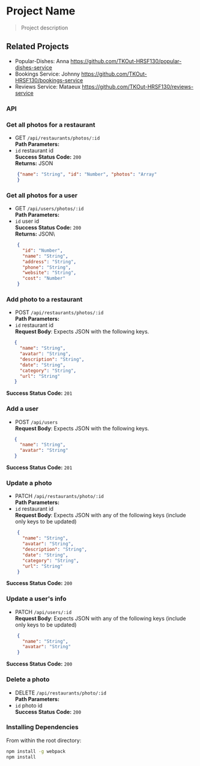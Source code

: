 # Project Name

> Project description

## Related Projects

  - Popular-Dishes: Anna https://github.com/TKOut-HRSF130/popular-dishes-service
  - Bookings Service: Johnny https://github.com/TKOut-HRSF130/bookings-service
  - Reviews Service: Mataeux https://github.com/TKOut-HRSF130/reviews-service


### API
### Get all photos for a restaurant
 * GET `/api/restaurants/photos/:id`\
**Path Parameters:**
  * `id` restaurant id\
**Success Status Code:** `200`\
**Returns:** JSON

```json
    {"name": "String", "id": "Number", "photos": "Array"
    }
```

### Get all photos for a user
 * GET `/api/users/photos/:id`\
**Path Parameters:**
  * `id` user id\
**Success Status Code:** `200`\
**Returns:** JSON\
```json
    {
      "id": "Number",
      "name": "String",
      "address": "String",
      "phone": "String",
      "website": "String",
      "cost": "Number"
    }
```

### Add photo to a restaurant
 * POST `/api/restaurants/photos/:id`\
**Path Parameters:**
  * `id` restaurant id\
 **Request Body**: Expects JSON with the following keys.
 ```json
    {
      "name": "String",
      "avatar": "String",
      "description": "String",
      "date": "String",
      "category": "String",
      "url": "String"
    }
```
**Success Status Code:** `201`

### Add a user
 * POST `/api/users`\
 **Request Body**: Expects JSON with the following keys.
 ```json
    {
      "name": "String",
      "avatar": "String"
    }
```
**Success Status Code:** `201`

### Update a photo
 * PATCH `/api/restaurants/photo/:id`\
**Path Parameters:**
  * `id` restaurant id\
  **Request Body**: Expects JSON with any of the following keys (include only keys to be updated)

```json
    {
      "name": "String",
      "avatar": "String",
      "description": "String",
      "date": "String",
      "category": "String",
      "url": "String"
    }
```
**Success Status Code:** `200`

### Update a user's info
 * PATCH `/api/users/:id`\
 **Request Body**: Expects JSON with any of the following keys (include only keys to be updated)

```json
    {
      "name": "String",
      "avatar": "String"
    }
```
**Success Status Code:** `200`

### Delete a photo
 * DELETE `/api/restaurants/photo/:id`\
**Path Parameters:**
  * `id` photo id\
**Success Status Code:** `200`


### Installing Dependencies

From within the root directory:

```sh
npm install -g webpack
npm install
```

